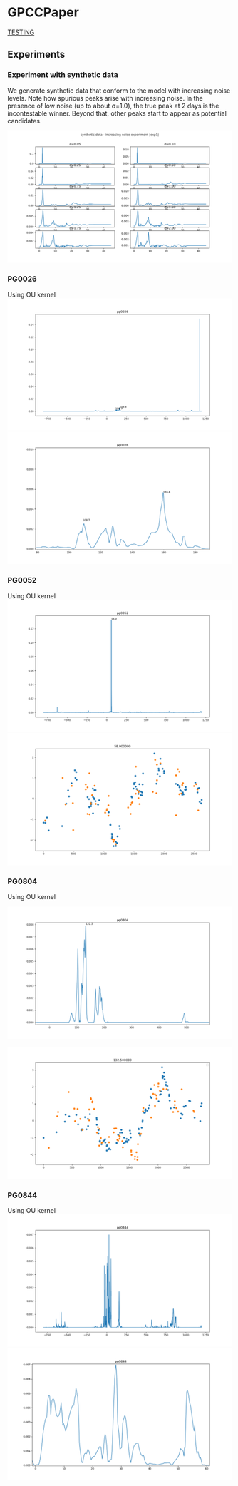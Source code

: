 # GPCCPaper

[TESTING](https://rawcdn.githack.com/HITS-AIN/GPCCPaper/87367389fc640430deb9253308415284cc353973/example.html)

## Experiments

### Experiment with synthetic data

We generate synthetic data  that conform to the model with increasing noise levels. Note how spurious peaks arise with increasing noise. In the presence of low noise (up to about σ=1.0), the true peak at 2 days is the incontestable winner. Beyond that, other peaks start to appear as potential candidates.

![exp1](results/Synthetic/exp1_results.svg)

### PG0026
Using OU kernel
![PG0026](results/PG/pg0026_delays.png)
![PG0026](results/PG/pg0026_delays_detail.png)

### PG0052
Using OU kernel
![PG0052](results/PG/pg0052_delays.png)
![PG0052](results/PG/pg0052_aligned_58.png)


### PG0804

Using OU kernel

![PG0804](results/PG/pg0804_delays.png)

![PG0804](results/PG/pg0804_aligned_132.5.png)


### PG0844
Using OU kernel
![pg0844](results/PG/pg0844_delays.png)
![pg0844](results/PG/pg0844_delays_detail.png)

